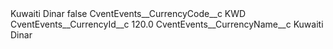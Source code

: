 <?xml version="1.0" encoding="UTF-8"?>
<CustomMetadata xmlns="http://soap.sforce.com/2006/04/metadata" xmlns:xsi="http://www.w3.org/2001/XMLSchema-instance" xmlns:xsd="http://www.w3.org/2001/XMLSchema">
    <label>Kuwaiti Dinar</label>
    <protected>false</protected>
    <values>
        <field>CventEvents__CurrencyCode__c</field>
        <value xsi:type="xsd:string">KWD</value>
    </values>
    <values>
        <field>CventEvents__CurrencyId__c</field>
        <value xsi:type="xsd:double">120.0</value>
    </values>
    <values>
        <field>CventEvents__CurrencyName__c</field>
        <value xsi:type="xsd:string">Kuwaiti Dinar</value>
    </values>
</CustomMetadata>
